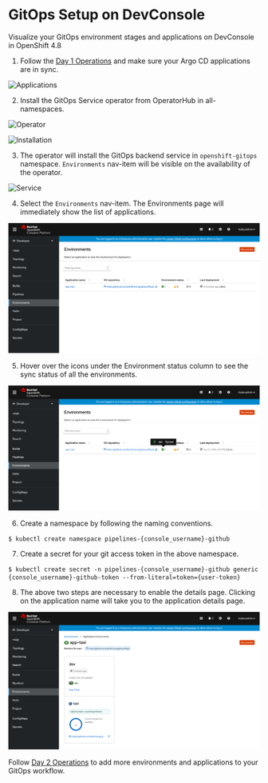 # GitOps Setup on DevConsole

Visualize your GitOps environment stages and applications on DevConsole in OpenShift 4.8


1. Follow the [Day 1 Operations](../journey/day1) and make sure your Argo CD applications are in sync.

![Applications](../journey/day1/img/ArgoCD_UI.png)

2. Install the GitOps Service operator from OperatorHub in all-namespaces.

![Operator](./img/GitOps_Operator.jpg)

![Installation](./img/GitOps_Installation.jpg)

3. The operator will install the GitOps backend service in `openshift-gitops` namespace. `Environments` nav-item will be visible on the availability of the operator.

![Service](./img/GitOps_Service.jpg)

4. Select the `Environments` nav-item. The Environments page will immediately show the list of applications.

![Application_List](./img/GitOps_4.8_Environments.png)

5. Hover over the icons under the Environment status column to see the sync status of all the environments.

![Application_List](./img/GitOps_4.8_Environments_Tooltip.png)

6. Create a namespace by following the naming conventions.
```shell
$ kubectl create namespace pipelines-{console_username}-github
```
7. Create a secret for your git access token in the above namespace.
```shell
$ kubectl create secret -n pipelines-{console_username}-github generic {console_username}-github-token --from-literal=token={user-token}
```

8. The above two steps are necessary to enable the details page. Clicking on the application name will take you to the application details page.

![GitOps_Dashboard](./img/GitOps_App_Details.png)


Follow [Day 2 Operations](../journey/day2) to add more environments and applications to your GitOps workflow.